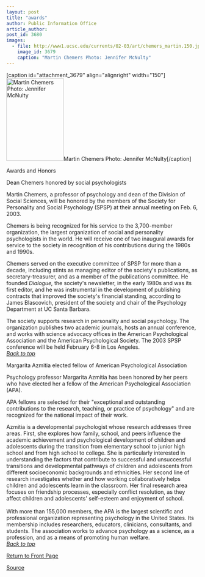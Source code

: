 ```yaml
---
layout: post
title: "awards"
author: Public Information Office
article_author: 
post_id: 3680
images:
  - file: http://www1.ucsc.edu/currents/02-03/art/chemers_martin.150.jpg
    image_id: 3679
    caption: "Martin Chemers Photo: Jennifer McNulty"
---
```


[caption id="attachment_3679" align="alignright" width="150"]<a href="http://dev-ucsc-news.pantheonsite.io/wp-content/uploads/2003/02/chemers_martin.150.jpg"><img class="size-full wp-image-3679" src="http://dev-ucsc-news.pantheonsite.io/wp-content/uploads/2003/02/chemers_martin.150.jpg" alt="Martin Chemers Photo: Jennifer McNulty" width="150" height="216" /></a>Martin Chemers Photo: Jennifer McNulty[/caption]
<p class="pagehead">
  Awards and Honors
</p>
<p>
  <span class="sectionhead"><a name="chemers" id="chemers"></a>Dean Chemers honored by social psychologists</span><br>
</p>
<p>
  Martin Chemers, a professor of psychology and dean of the Division of Social Sciences, will be honored by the members of the Society for Personality and Social Psychology (SPSP) at their annual meeting on Feb. 6, 2003.<br>
</p>
<p>
  Chemers is being recognized for his service to the 3,700-member organization, the largest organization of social and personality psychologists in the world. He will receive one of two inaugural awards for service to the society in recognition of his contributions during the 1980s and 1990s.<br>
</p>
<p>
  Chemers served on the executive committee of SPSP for more than a decade, including stints as managing editor of the society's publications, as secretary-treasurer, and as a member of the publications committee. He founded <i>Dialogue,</i> the society's newsletter, in the early 1980s and was its first editor, and he was instrumental in the development of publishing contracts that improved the society's financial standing, according to James Blascovich, president of the society and chair of the Psychology Department at UC Santa Barbara.<br>
</p>
<p>
  The society supports research in personality and social psychology. The organization publishes two academic journals, hosts an annual conference, and works with science advocacy offices in the American Psychological Association and the American Psychological Society. The 2003 SPSP conference will be held February 6-8 in Los Angeles.<br>
  <a href="#chemers"><i>Back to top</i></a>
</p>
<p class="sectionhead">
  <a name="azmitia" id="azmitia"></a>Margarita Azmitia elected fellow of American Psychological Association
</p>
<p>
  Psychology professor Margarita Azmitia has been honored by her peers who have elected her a fellow of the American Psychological Association (APA).
</p>
<p>
  APA fellows are selected for their "exceptional and outstanding contributions to the research, teaching, or practice of psychology" and are recognized for the national impact of their work.<br>
</p>
<p>
  Azmitia is a developmental psychologist whose research addresses three areas. First, she explores how family, school, and peers influence the academic achievement and psychological development of children and adolescents during the transition from elementary school to junior high school and from high school to college. She is particularly interested in understanding the factors that contribute to successful and unsuccessful transitions and developmental pathways of children and adolescents from different socioeconomic backgrounds and ethnicities. Her second line of research investigates whether and how working collaboratively helps children and adolescents learn in the classroom. Her final research area focuses on friendship processes, especially conflict resolution, as they affect children and adolescents' self-esteem and enjoyment of school.<br>
  <br>
  With more than 155,000 members, the APA is the largest scientific and professional organization representing psychology in the United States. Its membership includes researchers, educators, clinicians, consultants, and students. The association works to advance psychology as a science, as a profession, and as a means of promoting human welfare.<br>
  <a href="#chemers"><i>Back to top</i></a><a href="#pettigrew"></a>
</p>
<p>
  <a href="http://currents.ucsc.edu/">Return to Front Page</a>
</p>
<p><a href="http://www1.ucsc.edu/currents/02-03/02-03/awards.html" title="Permalink to awards">Source</a></p>
